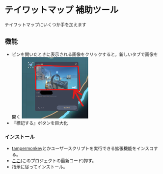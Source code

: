# テイワットマップ 補助ツール

テイワットマップにいくつか手を加えます

## 機能
- ピンを開いたときに表示される画像をクリックすると，新しいタブで画像を開く
  <img src="https://raw.githubusercontent.com/oz0820/browser-userscript/images/hoyolab-map-assistant/hoyolab01.png" height="200px" alt="hoyolab01.png">
- 『標記する』ボタンを巨大化

### インストール
- [tampermonkey](https://www.tampermonkey.net/)とかユーザースクリプトを実行できる拡張機能をインスコする。  
- [ここ](https://github.com/oz0820/browser-userscript/raw/main/hoyolab-map-assistant/hoyolab-map-assistant.user.js)(このプロジェクトの最新コード)押す。  
- 指示に従ってインストール。  


